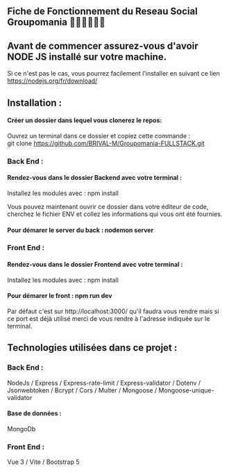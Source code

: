
## Fiche de Fonctionnement du Reseau Social Groupomania 👨🏻‍💻👩🏿‍💻

## Avant de commencer assurez-vous d'avoir NODE JS installé sur votre machine.
Si ce n'est pas le cas, vous pourrez facilement l'installer en suivant ce lien
https://nodejs.org/fr/download/

## Installation :

#### Créer un dossier dans lequel vous clonerez le repos:
Ouvrez un terminal dans ce dossier et copiez cette commande :  
git clone https://github.com/BRIVAL-M/Groupomania-FULLSTACK.git
### Back End :
#### Rendez-vous dans le dossier Backend avec votre terminal :

Installez les modules avec : npm install

Vous pouvez maintenant ouvrir ce dossier
dans votre éditeur de code, cherchez le fichier ENV 
et collez les informations qui vous ont été fournies.

#### Pour démarer le server du back : nodemon server

### Front End :
#### Rendez-vous dans le dossier Frontend avec votre terminal :
Installez les modules avec : npm install

#### Pour démarer le front : npm run dev
Par défaut c'est sur http://localhost:3000/ 
qu'il faudra vous rendre mais si ce port est déjà utilisé
merci de vous rendre à l'adresse indiquée sur le terminal.

## Technologies utilisées dans ce projet :
### Back End :
NodeJs / Express / Express-rate-limit / Express-validator /
Dotenv / Jsonwebtoken / Bcrypt / Cors / Multer / Mongoose /
Mongoose-unique-validator
#### Base de données :
MongoDb

### Front End :
Vue 3 / Vite / Bootstrap 5
